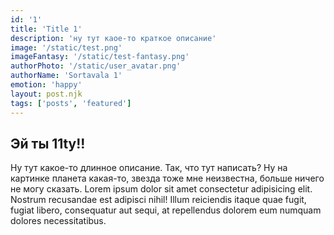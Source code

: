 ```yaml
---
id: '1'
title: 'Title 1'
description: 'ну тут каое-то краткое описание'
image: '/static/test.png'
imageFantasy: '/static/test-fantasy.png'
authorPhoto: '/static/user_avatar.png'
authorName: 'Sortavala 1'
emotion: 'happy'
layout: post.njk
tags: ['posts', 'featured']
---
```

## Эй ты 11ty!!
Ну тут какое-то длинное описание. Так, что тут написать? Ну на картинке планета какая-то, звезда тоже мне неизвестна, больше ничего не могу сказать. Lorem ipsum dolor sit amet consectetur adipisicing elit. Nostrum recusandae est adipisci nihil! Illum reiciendis itaque quae fugit, fugiat libero, consequatur aut sequi, at repellendus dolorem eum numquam dolores necessitatibus.
